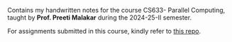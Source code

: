 Contains my handwritten notes for the course CS633- Parallel Computing, taught by **Prof. Preeti Malakar** during the 2024-25-II semester.

For assignments submitted in this course, kindly refer to [this repo](https://github.com/apragati22/CS633_Assignment).
